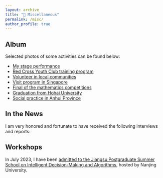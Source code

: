 ```yaml
---
layout: archive
title: "💾 Miscellaneous"
permalink: /misc/
author_profile: true
---
```


## Album

Selected photos of some activities can be found below:

- [My stage performance](https://yxwu1999.github.io/album/perform)
- [Red Cross Youth Club training program](https://yxwu1999.github.io/album/redcross)
- [Volunteer in local communities](https://yxwu1999.github.io/album/volunteer)
- [Visit program in Singapore](https://yxwu1999.github.io/album/singapore)
- [Final of the mathematics competitions](https://yxwu1999.github.io/album/award)
- [Graduation from Hohai University](https://yxwu1999.github.io/album/graduation)
- [Social practice in Anhui Province](https://yxwu1999.github.io/album/anhui)

## In the News

I am very honored and fortunate to have received the following interviews and reports:



## Workshops

In July 2023, I have been [admitted to the Jiangsu Postgraduate Summer School on Intelligent Decision-Making and Algorithms](https://sme.nju.edu.cn/9c/dd/c2040a629981/page.htm), hosted by Nanjing University. 